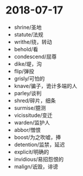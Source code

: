# 2018-07-17
- shrine/圣地
- statute/法规
- writhe/绕，转动
- behold/看
- condescend/屈尊
- dike/堤，沟
- flip/弹投
- grisly/可怕的
- knave/骗子，诡计多端的人
- parley/谈判
- shred/碎片，细条
- surmise/臆测
- vicissitude/变迁
- warden/监护人
- abbor/憎恨
- boost/为之吹嘘，捧
- detention/监禁，延迟
- explicit/明确的
- invidious/易招怨恨的
- malign/诋毁，诽谤
